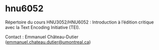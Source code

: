 # hnu6052
Répertoire du cours HNU3052/HNU6052 : Introduction à l’édition critique avec la Text Encoding Initiative (TEI).

Contact : Emmanuel Château-Dutier ([emmanuel.chateau.dutier@umontreal.ca](mailto:emmanuel.chateau.dutier@umontreal.ca))

